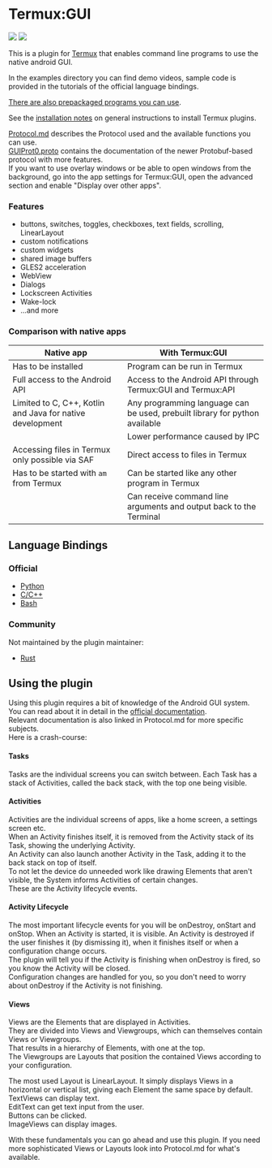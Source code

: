 # Termux:GUI

[<img src="https://img.shields.io/github/v/release/termux/termux-gui?include_prereleases"/>](https://github.com/termux/termux-gui/releases)
[<img src="https://img.shields.io/f-droid/v/com.termux.gui"/>](https://f-droid.org/de/packages/com.termux.gui/)


This is a plugin for [Termux](https://github.com/termux/termux-app) that enables command line programs to use the native android GUI.  
  
In the examples directory you can find demo videos, sample code is provided in the tutorials of the official language bindings.

[There are also prepackaged programs you can use](https://github.com/tareksander/termux-gui-package).

See the [installation notes](https://github.com/termux/termux-app#installation) on general instructions to install Termux plugins.

[Protocol.md](Protocol.md) describes the Protocol used and the available functions you can use.  
[GUIProt0.proto](app/src/main/proto/GUIProt0.proto) contains the documentation of the newer Protobuf-based protocol with more features.  
If you want to use overlay windows or be able to open windows from the background, go into the app settings for Termux:GUI, open the advanced section and enable "Display over other apps".  

### Features

- buttons, switches, toggles, checkboxes, text fields, scrolling, LinearLayout
- custom notifications
- custom widgets
- shared image buffers
- GLES2 acceleration
- WebView
- Dialogs
- Lockscreen Activities
- Wake-lock
- ...and more



### Comparison with native apps

| Native app                                                | With Termux:GUI                                                             |
|-----------------------------------------------------------|-----------------------------------------------------------------------------|
| Has to be installed                                       | Program can be run in Termux                                                |
| Full access to the Android API                            | Access to the Android API through Termux:GUI and Termux:API                 |
| Limited to C, C++, Kotlin and Java for native development | Any programming language can be used, prebuilt library for python available |
|                                                           | Lower performance caused by IPC                                             |
| Accessing files in Termux only possible via SAF           | Direct access to files in Termux                                            |
| Has to be started with `am` from Termux                   | Can be started like any other program in Termux                             |
|                                                           | Can receive command line arguments and output back to the Terminal          |


## Language Bindings

### Official

- [Python](https://github.com/tareksander/termux-gui-python-bindings)
- [C/C++](https://github.com/tareksander/termux-gui-c-bindings)
- [Bash](https://github.com/tareksander/termux-gui-bash)

### Community

Not maintained by the plugin maintainer:

- [Rust](https://github.com/sweetkitty13/tgui-rs)

## Using the plugin

Using this plugin requires a bit of knowledge of the Android GUI system. You can read about it in detail in the [official documentation](https://developer.android.com/guide).  
Relevant documentation is also linked in Protocol.md for more specific subjects.  
Here is a crash-course:

#### Tasks

Tasks are the individual screens you can switch between. Each Task has a stack of Activities, called the back stack, with the top one being visible.

#### Activities

Activities are the individual screens of apps, like a home screen, a settings screen etc.  
When an Activity finishes itself, it is removed from the Activity stack of its Task, showing the underlying Activity.  
An Activity can also launch another Activity in the Task, adding it to the back stack on top of itself.  
To not let the device do unneeded work like drawing Elements that aren't visible, the System informs Activities of certain changes.  
These are the Activity lifecycle events.

#### Activity Lifecycle

The most important lifecycle events for you will be onDestroy, onStart and onStop.
When an Activity is started, it is visible. An Activity is destroyed if the user finishes it (by dismissing it), when it finishes itself or when a configuration change occurs.  
The plugin will tell you if the Activity is finishing when onDestroy is fired, so you know the Activity will be closed.  
Configuration changes are handled for you, so you don't need to worry about onDestroy if the Activity is not finishing.

#### Views

Views are the Elements that are displayed in Activities.  
They are divided into Views and Viewgroups, which can themselves contain Views or Viewgroups.  
That results in a hierarchy of Elements, with one at the top.  
The Viewgroups are Layouts that position the contained Views according to your configuration.  

The most used Layout is LinearLayout. It simply displays Views in a horizontal or vertical list, giving each Element the same space by default.  
TextViews can display text.  
EditText can get text input from the user.  
Buttons can be clicked.  
ImageViews can display images.  
  
With these fundamentals you can go ahead and use this plugin.  If you need more sophisticated Views or Layouts look into Protocol.md for what's available.




